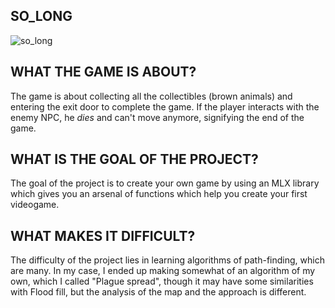 ## SO_LONG

![so_long](https://github.com/AlexLuthor135/so_long/assets/134649029/c78e3e4d-4dc0-48fb-9e02-d3e5c577a367)


## WHAT THE GAME IS ABOUT?

The game is about collecting all the collectibles (brown animals) and entering the
exit door to complete the game. If the player interacts with the enemy NPC, he *dies*
and can't move anymore, signifying the end of the game.

## WHAT IS THE GOAL OF THE PROJECT?

The goal of the project is to create your own game by using an MLX library
which gives you an arsenal of functions which help you create your first
videogame.

## WHAT MAKES IT DIFFICULT?

The difficulty of the project lies in learning algorithms of path-finding,
which are many. In my case, I ended up making somewhat of an algorithm of
my own, which I called "Plague spread", though it may have some similarities
with Flood fill, but the analysis of the map and the approach is different.
